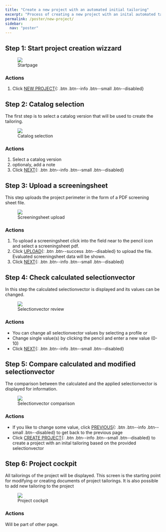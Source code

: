 ```yaml
---
title: "Create a new project with an automated initial tailoring"
excerpt: "Process of creating a new project with an inital automated tailoring"
permalink: /poster/new-project/
sidebar:
  nav: "poster"
---
```


## Step 1: Start project creation wizzard
<figure>
    <a href="{{ '/assets/images/new-project/home.png' | relative_url }}"><img src="{{ '/assets/images/new-project/home.png' | relative_url }}"></a>
    <figcaption>Startpage</figcaption>
</figure>

### Actions
1. Click [NEW PROJECT](#){: .btn .btn--info .btn--small .btn--disabled}


## Step 2: Catalog selection
The first step is to select a catalog version that will be used to create the tailoring.

<figure>
    <a href="{{ '/assets/images/new-project/catalog.png' | relative_url }}"><img src="{{ '/assets/images/new-project/catalog.png' | relative_url }}"></a>
    <figcaption>Catalog selection</figcaption>
</figure>

### Actions
1. Select a catalog version 
2. optionaly, add a note  
3. Click [NEXT](#){: .btn .btn--info .btn--small .btn--disabled}


## Step 3: Upload a screeningsheet
This step uploads the project perimeter in the form of a PDF screening sheet file.

<figure>
    <a href="{{ '/assets/images/new-project/screeningsheet.png' | relative_url }}"><img src="{{ '/assets/images/new-project/screeningsheet.png' | relative_url }}"></a>
    <figcaption>Screeningsheet upload</figcaption>
</figure>

### Actions
1. To upload a screeningsheet click into the field near to the pencil icon and select a screeningsheet pdf.
2. Click [UPLOAD](#){: .btn .btn--success .btn--disabled} to upload the file. Evaluated screeningsheet data will be shown.
3. Click [NEXT](#){: .btn .btn--info .btn--small .btn--disabled}


## Step 4: Check calculated selectionvector
In this step the calculated selectionvector is displayed and its values can be changed.

<figure>
    <a href="{{ '/assets/images/new-project/selectionvector.png' | relative_url }}"><img src="{{ '/assets/images/new-project/selectionvector.png' | relative_url }}"></a>
    <figcaption>Selectionvector review</figcaption>
</figure>

### Actions
- You can change all selectionvector values by selecting a profile or
- Change single value(s) by clicking the pencil and enter a new value (0-10)
- Click [NEXT](#){: .btn .btn--info .btn--small .btn--disabled}


## Step 5: Compare calculated and modified selectionvector 
The comparison between the calculated and the applied selectionvector is displayed for information.
<figure>
    <a href="{{ '/assets/images/new-project/comparison.png' | relative_url }}"><img src="{{ '/assets/images/new-project/comparison.png' | relative_url }}"></a>
    <figcaption>Selectionvector comparison</figcaption>
</figure>

### Actions
- If you like to change some value, click [PREVIOUS](#){: .btn .btn--info .btn--small .btn--disabled} to get back to the previous page
- Click [CREATE PROJECT](#){: .btn .btn--info .btn--small .btn--disabled} to create a project with an inital tailoring based on the provided selectionvector

## Step 6: Project cockpit
All tailorings of the project will be displayed. This screen is the starting point for modifying or creating documents of project tailorings. 
It is also possible to add new tailoring to the project

<figure>
    <a href="{{ '/assets/images/new-project/project_cockpit.png' | relative_url }}"><img src="{{ '/assets/images/new-project/project_cockpit.png' | relative_url }}"></a>
    <figcaption>Project cockpit</figcaption>
</figure>

### Actions
Will be part of other page.
